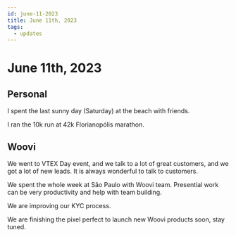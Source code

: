 ```yaml
---
id: june-11-2023
title: June 11th, 2023
tags:
  - updates
---
```


# June 11th, 2023

## Personal

I spent the last sunny day (Saturday) at the beach with friends.

I ran the 10k run at 42k Florianopólis marathon.

## Woovi

We went to VTEX Day event, and we talk to a lot of great customers, and we got a lot of new leads.
It is always wonderful to talk to customers.

We spent the whole week at São Paulo with Woovi team.
Presential work can be very productivity and help with team building.

We are improving our KYC process.

We are finishing the pixel perfect to launch new Woovi products soon, stay tuned.
